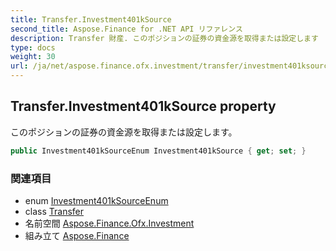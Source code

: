 ```yaml
---
title: Transfer.Investment401kSource
second_title: Aspose.Finance for .NET API リファレンス
description: Transfer 財産. このポジションの証券の資金源を取得または設定します
type: docs
weight: 30
url: /ja/net/aspose.finance.ofx.investment/transfer/investment401ksource/
---
```

## Transfer.Investment401kSource property

このポジションの証券の資金源を取得または設定します。

```csharp
public Investment401kSourceEnum Investment401kSource { get; set; }
```

### 関連項目

* enum [Investment401kSourceEnum](../../../aspose.finance.ofx/investment401ksourceenum/)
* class [Transfer](../)
* 名前空間 [Aspose.Finance.Ofx.Investment](../../transfer/)
* 組み立て [Aspose.Finance](../../../)


